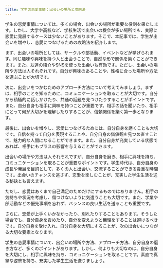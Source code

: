```yaml
---
title: 学生の恋愛事情：出会いの場所と攻略法
---
```


学生の恋愛事情については、多くの場合、出会いの場所が重要な役割を果たします。しかし、大学や高校など、学校生活で出会いの機会が多い場所でも、実際に恋愛に発展するケースは少ないことがあります。そこで、本記事では、学生が出会いを増やし、恋愛につなげるための攻略法を紹介します。

まず、出会いの場所としては、サークルや部活動、イベントなどが挙げられます。同じ趣味や興味を持つ人と出会うことで、自然な形で関係を築くことができます。また、友達の紹介やSNSを使った出会いも有効です。ただし、出会いの場所や方法は人それぞれです。自分が興味のあることや、性格に合った場所や方法を選ぶことが大切です。

次に、出会いをつかむためのアプローチ方法について考えてみましょう。まずは、相手のことを知るために、コミュニケーションを取ることが大切です。自分から積極的に話しかけたり、共通の話題を見つけたりすることがポイントです。また、自分自身も相手に興味を持つことが重要です。相手の話を聞いたり、相手にとって何が大切かを理解したりすることが、信頼関係を築く第一歩となります。

最後に、出会いを増やし、恋愛につなげるためには、自分自身を磨くことも大切です。自信を持って自分を表現することや、自分自身の価値観を見つめ直すことで、魅力的な人間になることができます。また、自分自身が充実している状態であれば、相手にもプラスの影響を与えることができます。

出会いの場所や方法は人それぞれですが、自分自身を磨き、相手に興味を持ち、コミュニケーションを取ることが重要なポイントです。学生時代は、自分自身の成長や発展を目的として、多くの人と出会い、交流することができる貴重な時間です。出会いのチャンスを逃さず、恋愛を楽しむことが、充実した学生生活を送る秘訣とも言えます。

ただし、恋愛はあくまで自己満足のためだけにするものではありません。相手の気持ちや状況を考慮し、傷つけないように気遣うことも大切です。また、学業や部活動などの優先事項を忘れず、バランスの良い生活を送ることも重要です。

さらに、恋愛が上手くいかなかったり、別れたりすることもあります。そうした場合でも、自分自身を責めたり、自分を変えようと無理をすることは避けるべきです。自分自身を受け入れ、自分自身を大切にすることが、次の出会いにつながる大切な要素となります。

学生の恋愛事情について、出会いの場所や方法、アプローチ方法、自分自身の磨き方など、多くのポイントがあります。しかし、何よりも大切なのは、自分自身を大切にし、相手に興味を持ち、コミュニケーションを取ることです。素直で真摯な姿勢を持ち、充実した学生生活を送りましょう。
